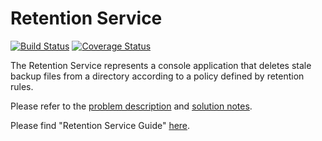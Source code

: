# Retention Service

[![Build Status](https://travis-ci.org/Roman-Rusov/RetentionService.svg?branch=master)](https://travis-ci.org/Roman-Rusov/RetentionService)
[![Coverage Status](https://coveralls.io/repos/github/Roman-Rusov/RetentionService/badge.svg?branch=master)](https://coveralls.io/github/Roman-Rusov/RetentionService?branch=master)

The Retention Service represents a console application that deletes stale backup files from a directory according to a policy defined by retention rules.

Please refer to the [problem description](docs/PROBLEM.md) and [solution notes](docs/SOLUTION_NOTES.md).

Please find "Retention Service Guide" [here](src/ConsoleApp/README.md).
